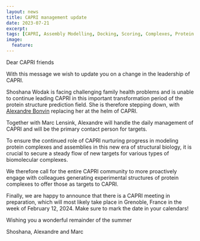 ```yaml
---
layout: news
title: CAPRI management update
date: 2023-07-21
excerpt:
tags: [CAPRI, Assembly Modelling, Docking, Scoring, Complexes, Protein Structure]
image:
  feature:
---
```



Dear CAPRI friends


With this message we wish to update you on a change in the leadership of CAPRI.

Shoshana Wodak is facing challenging family health problems and is unable to continue leading CAPRI in this important transformation period of the protein structure prediction field.  She is therefore stepping down, with [Alexandre Bonvin](https://www.uu.nl/staff/amjjbonvin) replacing her at the helm of CAPRI.

Together with Marc Lensink, Alexandre will handle the daily management of CAPRI and will be the primary contact person for targets.

To ensure the continued role of CAPRI nurturing  progress in modeling protein complexes and assemblies in this new era of structural biology, it is crucial to secure a steady flow of new targets for various types of biomolecular complexes.

We therefore call for the entire CAPRI community to more proactively engage with colleagues generating experimental structures of protein complexes to offer those as targets to CAPRI.

Finally, we are happy to announce that there is a CAPRI meeting in preparation, which will most likely take place in Grenoble, France in the week of February 12, 2024. Make sure to mark the date in your calendars!


Wishing you a wonderful remainder of the summer

Shoshana, Alexandre and Marc